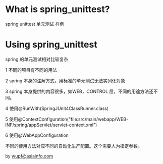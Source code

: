 # What is spring_unittest?

spring unittest 单元测试 样例


# Using spring_unittest

spring 的单元测试相对比较复杂

1 不同的项目有不同的用法

2 spring 本身的注解方式，用标准的单元测试无法实列化对象

3 spring 本身提供的内容很多，如WEB，CONTROL 层，不同的用途方法还不同。

4 使用@RunWith(SpringJUnit4ClassRunner.class)

5 使用@ContextConfiguration("file:src/main/webapp/WEB-INF/spring/appServlet/servlet-context.xml") 

6 使用@WebAppConfiguration

不同的使用方法对应不同的自动化生产配置。这个需要人为指定参数。

by wupf@asiainfo.com
